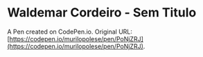 # Waldemar Cordeiro - Sem Titulo

A Pen created on CodePen.io. Original URL: [https://codepen.io/murilopolese/pen/PoNjZRJ](https://codepen.io/murilopolese/pen/PoNjZRJ).



